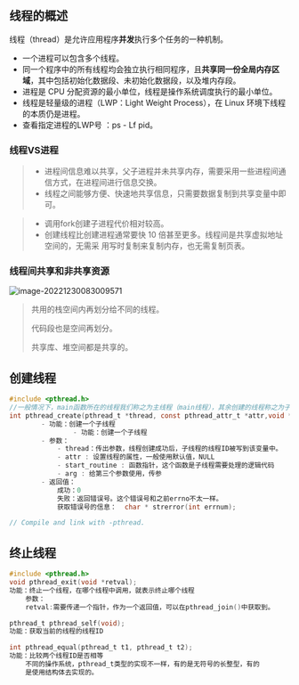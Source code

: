 ## 线程的概述

线程（thread）是允许应用程序**并发**执行多个任务的一种机制。

- 一个进程可以包含多个线程。
- 同一个程序中的所有线程均会独立执行相同程序，且**共享同一份全局内存区域**，其中包括初始化数据段、未初始化数据段，以及堆内存段。
- 进程是 CPU 分配资源的最小单位，线程是操作系统调度执行的最小单位。
- 线程是轻量级的进程（LWP：Light Weight Process），在 Linux 环境下线程的本质仍是进程。
- 查看指定进程的LWP号 ：ps - Lf pid。

### 线程VS进程

> - 进程间信息难以共享，父子进程并未共享内存，需要采用一些进程间通信方式，在进程间进行信息交换。
> - 线程之间能够方便、快速地共享信息，只需要数据复制到共享变量中即可。

> - 调用fork创建子进程代价相对较高。
> - 创建线程比创建进程通常要快 10 倍甚至更多。线程间是共享虚拟地址空间的，无需采 用写时复制来复制内存，也无需复制页表。

### 线程间共享和非共享资源

![image-20221230083009571](https://bu.dusays.com/2022/12/30/63ae311b6a775.png)

> 共用的栈空间内再划分给不同的线程。
>
> 代码段也是空间再划分。
>
> 共享库、堆空间都是共享的。

## 创建线程

```c
#include <pthread.h>
//一般情况下，main函数所在的线程我们称之为主线程（main线程），其余创建的线程称之为子线程。
int pthread_create(pthread_t *thread, const pthread_attr_t *attr,void *(*start_routine) (void *), void *arg);
        - 功能：创建一个子线程
                - 功能：创建一个子线程
        - 参数：
            - thread：传出参数，线程创建成功后，子线程的线程ID被写到该变量中。
            - attr : 设置线程的属性，一般使用默认值，NULL
            - start_routine : 函数指针，这个函数是子线程需要处理的逻辑代码
            - arg : 给第三个参数使用，传参
        - 返回值：
            成功：0
            失败：返回错误号。这个错误号和之前errno不太一样。
            获取错误号的信息：  char * strerror(int errnum);

// Compile and link with -pthread.            
```

## 终止线程

```c
#include <pthread.h>
void pthread_exit(void *retval);
功能：终止一个线程，在哪个线程中调用，就表示终止哪个线程
    参数：
    retval:需要传递一个指针，作为一个返回值，可以在pthread_join()中获取到。

pthread_t pthread_self(void);
功能：获取当前的线程的线程ID

int pthread_equal(pthread_t t1, pthread_t t2);
功能：比较两个线程ID是否相等
    不同的操作系统，pthread_t类型的实现不一样，有的是无符号的长整型，有的
    是使用结构体去实现的。
```

